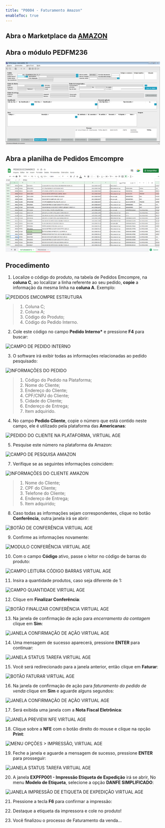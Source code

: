 ```yaml
---
title: "P0004 - Faturamento Amazon"
enableToc: true
---
```



## Abra o Marketplace da [AMAZON](https://sellercentral.amazon.com/orders-v3)

## Abra o módulo PEDFM236

![PEDFM236](https://raw.githubusercontent.com/gabrielhox/kin_v2/a156efd53eaf4769ad28e90ca656d4da2b023515/content/notes/pops/images/YmhhbiBwcmludCAx.png)

## Abra a planilha de Pedidos Emcompre

![PEDIDOS EMCOMPRE](https://raw.githubusercontent.com/gabrielhox/kin_v2/a156efd53eaf4769ad28e90ca656d4da2b023515/content/notes/pops/images/cGxhbmlsaGEgZW1jb21wcmUgcHJpbnQgMQ%3D%3D.png)

## Procedimento

1. Localize o código do produto, na tabela de Pedidos Emcompre, na **coluna C**, ao localizar a linha referente ao seu pedido, **copie** a informação da mesma linha na **coluna A**. Exemplo:

![PEDIDOS EMCOMPRE ESTRUTURA](https://i.imgur.com/si83WBn.png)

> 1. Coluna C;
> 2. Coluna A;
> 3. Código do Produto;
> 4. Código do Pedido Interno.

2. Cole este código no campo **Pedido Interno\*** e pressione **F4** para buscar:

![CAMPO DE PEDIDO INTERNO](https://i.imgur.com/ceiX9DC.png)

3. O software irá exibir todas as informações relacionadas ao pedido pesquisado:

![INFORMAÇÕES DO PEDIDO](https://i.imgur.com/QeM3Psc.png)

> 1. Código do Pedido na Plataforma;
> 2. Nome do Cliente;
> 3. Endereço do Cliente;
> 4. CPF/CNPJ do Cliente;
> 5. Cidade do Cliente;
> 6. Endereço de Entrega;
> 7. Item adquirido.

4. No campo **Pedido Cliente**, copie o número que está contido neste campo, ele é utilizado pela plataforma das **Americanas**:

![PEDIDO DO CLIENTE NA PLATAFORMA, VIRTUAL AGE](https://i.imgur.com/PRA3Sxz.png)

5. Pesquise este número na plataforma da Amazon:

![CAMPO DE PESQUISA AMAZON](https://i.imgur.com/Y3ivjyX.png)

7. Verifique se as seguintes informações coincidem:

![INFORMAÇÕES DO CLIENTE AMAZON](https://i.imgur.com/uOZ9WNy.png)

> 1. Nome do Cliente;
> 2. CPF do Cliente;
> 3. Telefone do Cliente;
> 4. Endereço de Entrega;
> 5. Item adquirido;

8. Caso todas as informações sejam correspondentes, clique no botão **Conferência**, outra janela irá se abrir:

![BOTÃO DE CONFERÊNCIA VIRTUAL AGE](https://i.imgur.com/GYnrQvy.png)

9. Confirme as informações novamente:

![MODULO CONFERÊNCIA VIRTUAL AGE](https://i.imgur.com/h8gI8db.png)

10. Com o campo **Código** ativo, passe o leitor no código de barras do produto:

![CAMPO LEITURA CÓDIGO BARRAS VIRTUAL AGE](https://i.imgur.com/ZTmQb1y.png)

11. Insira a quantidade produtos, caso seja diferente de 1:

![CAMPO QUANTIDADE VIRTUAL AGE](https://i.imgur.com/d2YQQHm.png)

12. Clique em **Finalizar Conferência**:

![BOTÃO FINALIZAR CONFERÊNCIA VIRTUAL AGE](https://i.imgur.com/DvxswPC.png)

13. Na janela de confirmação de ação para *encerramento da contagem* clique em **Sim**:

![JANELA CONFIRMAÇÃO DE AÇÃO VIRTUAL AGE](https://i.imgur.com/q6nNZ3V.png)

14. Uma mensagem de sucesso aparecerá, pressione **ENTER** para continuar:

![JANELA STATUS TAREFA VIRTUAL AGE](https://i.imgur.com/ThEqeya.png)

15. Você será redirecionado para a janela anterior, então clique em **Faturar**:

![BOTÃO FATURAR VIRTUAL AGE](https://i.imgur.com/lK8SVeN.png)

16. Na janela de confirmação de ação para *faturamento do pedido de venda* clique em **Sim** e aguarde alguns segundos:

![JANELA CONFIRMAÇÃO DE AÇÃO VIRTUAL AGE](https://i.imgur.com/QRqU77V.png)

17. Será exibida uma janela com a **Nota Fiscal Eletrônica**:

![JANELA PREVIEW NFE VIRTUAL AGE](https://i.imgur.com/bmyBvOX.png)

18. Clique sobre a **NFE** com o botão direito do mouse e clique na opção **Print**:

![MENU OPÇÕES > IMPRESSÃO, VIRTUAL AGE](https://i.imgur.com/9SpWlB0.png)

19. Feche a janela e aguarde a mensagem de sucesso, pressione **ENTER** para prosseguir:

![JANELA STATUS TAREFA VIRTUAL AGE](https://i.imgur.com/g2MieKE.png)

20. A janela **EXPFP001 - Impressão Etiqueta de Expedição** irá se abrir, No menu **Modelo de Etiqueta**, selecione a opção **DANFE SIMPLIFICADO**:

![JANELA IMPRESSÃO DE ETIQUETA DE EXPEDIÇÃO VIRTUAL AGE](https://i.imgur.com/7jSRasD.png)

21. Pressione a tecla **F6** para confirmar a impressão:

22. Destaque a etiqueta da impressora e cole no produto!

25. Você finalizou o processo de Faturamento da venda...